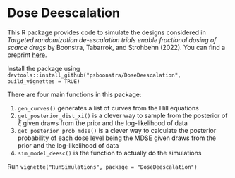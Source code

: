 # Dose Deescalation

This R package provides code to simulate the designs considered in
*Targeted randomization de-escalation trials enable fractional dosing of scarce drugs*
by Boonstra, Tabarrok, and Strohbehn (2022). You can find a preprint [here](http://www.umich.edu/~philb/pdfs/dosedeescalation.pdf).

Install the package using `devtools::install_github("psboonstra/DoseDeescalation", build_vignettes = TRUE)`

There are four main functions in this package:

  1. `gen_curves()` generates a list of curves from the Hill equations 
  2. `get_posterior_dist_xi()` is a clever way to sample from the posterior of
  $\xi$ given draws from the prior and the log-likelihood of data 
  3. `get_posterior_prob_mdse()` is a clever way to calculate the posterior
  probability of each dose level being the MDSE given draws from the prior and
  the log-likelihood of data 
  4. `sim_model_deesc()` is the function to actually do the simulations
    
Run `vignette("RunSimulations", package = "DoseDeescalation")`


